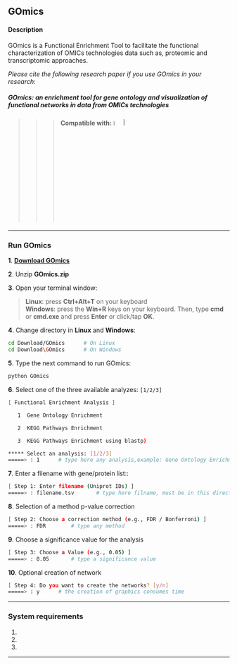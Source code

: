 ## GOmics
#### Description
GOmics is a Functional Enrichment Tool to facilitate the functional characterization of OMICs technologies data such as, proteomic and transcriptomic approaches.

_Please cite the following research paper if you use GOmics in your research_:

##### GOmics: an enrichment tool for gene ontology and visualization of functional networks in data from OMICs technologies

>>>#### Compatible with: <img src="https://upload.wikimedia.org/wikipedia/commons/thumb/b/b0/NewTux.svg/300px-NewTux.svg.png" width = 5%> <img src="https://upload.wikimedia.org/wikipedia/sr/thumb/1/14/Windows_logo_-_2006.svg/644px-Windows_logo_-_2006.svg.png" width = 6%>
<hr />

### Run GOmics

**1**. [**Download GOmics**](https://github.com/bioinfproject/bioinfo/blob/master/GOmics.zip?raw=true)

**2**. Unzip **GOmics.zip**

**3**. Open your terminal window:
>**Linux**: press **Ctrl+Alt+T** on your keyboard<br>
>**Windows**: press the **Win+R** keys on your keyboard. Then, type **cmd** or **cmd.exe** and press **Enter** or click/tap **OK**.<br>

**4**. Change directory in **Linux** and **Windows**:
```bash 
cd Download/GOmics      # On Linux
cd Download\GOmics      # On Windows
```
**5**. Type the next command to run GOmics:
```bash 
python GOmics
```
**6**. Select one of the three available analyzes: `[1/2/3]`
```bash
[ Functional Enrichment Analysis ]

   1  Gene Ontology Enrichment

   2  KEGG Pathways Enrichment

   3  KEGG Pathways Enrichment using blastp)

***** Select an analysis: [1/2/3]
=====> : 1      # type here any analysis,example: Gene Ontology Enrichment
```
**7**. Enter a filename with gene/protein list::
```bash
[ Step 1: Enter filename (Uniprot IDs) ]
=====> : filename.tsv       # type here filname, must be in this directory
```
**8**. Selection of a method p-value correction
```bash
[ Step 2: Choose a correction method (e.g., FDR / Bonferroni) ]
=====> : FDR        # type any method
```
**9**. Choose a significance value for the analysis
```bash
[ Step 3: Choose a Value (e.g., 0.05) ]
=====> : 0.05       # type a significance value
```
**10**. Optional creation of network
```bash
[ Step 4: Do you want to create the networks? [y/n]
=====> : y      # the creation of graphics consumes time
```
<hr />

### **System requirements**
1.
2.
3.
<hr />
